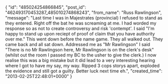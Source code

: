  {
   "id": "485024254866845",
   "post_id": "462493170453287_485010274868243",
   "from_name": "Russ Rawlingson",
   "message": "Last time I was in Majestrates (provincial) I refused to stand as they entered. Right off the bat he was screaming at me. I had worded my response so as not to create controversy and risk 'contempt'. I said \"I'm happy to stand up upon reciept of proof of claim that you have authority over me.\" This went down before the name game. They all walked out. They came back and all sat down. Addressed me as \"Mr Rawlingson\" I said \"There is no Mr Rawlingson here, Mr Rawlingson is on the clerk's desk\" (whilst out the room I passed my BC to the usher to give the clerk.) I now realise this was a big mistake but it did lead to a very interesting hearing where I got to have my say, my way. Ripped 3 cops storys apart, exploded the evidence and still got a guilty. Better luck next time eh.",
   "created_time": "2013-02-25T22:48:01+0000"
 }
